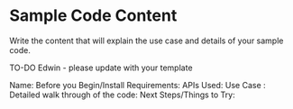 Sample Code Content
============================

Write the content that will explain the use case and details of your sample code.

TO-DO
Edwin - please update with your template

Name:
Before you Begin/Install Requirements:
APIs Used:
Use Case :
Detailed walk through of the code:
Next Steps/Things to Try:



